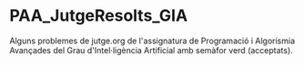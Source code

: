 # PAA_JutgeResolts_GIA
Alguns problemes de jutge.org de l'assignatura de Programació i Algorísmia Avançades del Grau d'Intel·ligència Artificial amb semàfor verd (acceptats).
